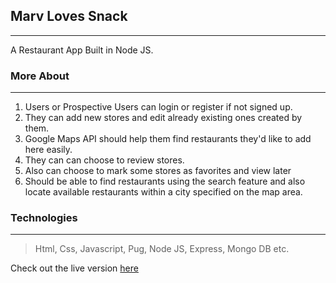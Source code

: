 ## Marv Loves Snack
---


A Restaurant App Built in Node JS.


### More About
---


1. Users or Prospective Users can login or register if not signed up. 
2. They can add new stores and edit already existing ones created by them.
3. Google Maps API should help them find restaurants they'd like to add here easily.
4. They can can choose to review stores. 
5. Also can choose to mark some stores as favorites and view later
6. Should be able to find restaurants using the search feature and also locate available restaurants within a city specified on the map area.

### Technologies
---
> Html, Css, Javascript, Pug, Node JS, Express, Mongo DB etc.

Check out the live version [here](https://marvellous-loves-snacks-meyijlldlm.now.sh/)




